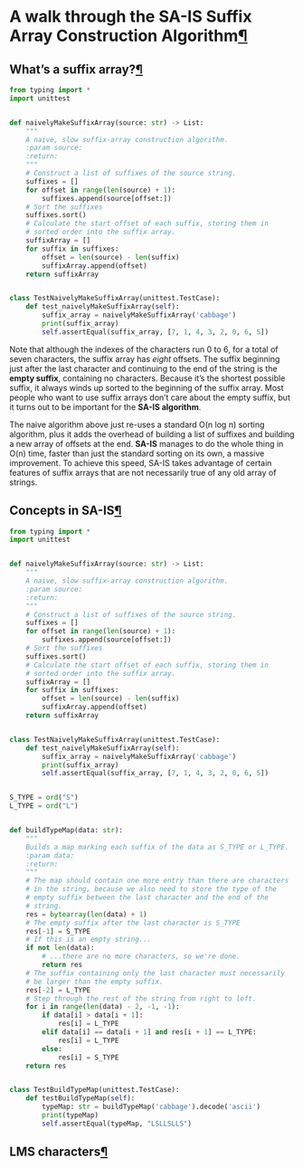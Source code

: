 # A walk through the SA-IS Suffix Array Construction Algorithm[¶](https://zork.net/~st/jottings/sais.html#a-walk-through-the-sa-is-suffix-array-construction-algorithm)



## What’s a suffix array?[¶](https://zork.net/~st/jottings/sais.html#whats-a-suffix-array)



```python
from typing import *
import unittest


def naivelyMakeSuffixArray(source: str) -> List:
    """
    A naive, slow suffix-array construction algorithm.
    :param source:
    :return:
    """
    # Construct a list of suffixes of the source string.
    suffixes = []
    for offset in range(len(source) + 1):
        suffixes.append(source[offset:])
    # Sort the suffixes
    suffixes.sort()
    # Calculate the start offset of each suffix, storing them in
    # sorted order into the suffix array.
    suffixArray = []
    for suffix in suffixes:
        offset = len(source) - len(suffix)
        suffixArray.append(offset)
    return suffixArray


class TestNaivelyMakeSuffixArray(unittest.TestCase):
    def test_naivelyMakeSuffixArray(self):
        suffix_array = naivelyMakeSuffixArray('cabbage')
        print(suffix_array)
        self.assertEqual(suffix_array, [7, 1, 4, 3, 2, 0, 6, 5])

```

Note that although the indexes of the characters run 0 to 6, for a total of seven characters, the suffix array has *eight* offsets. The suffix beginning just after the last character and continuing to the end of the string is the **empty suffix**, containing no characters. Because it’s the shortest possible suffix, it always winds up sorted to the beginning of the suffix array. Most people who want to use suffix arrays don’t care about the empty suffix, but it turns out to be important for the **SA-IS algorithm**.

The naive algorithm above just re-uses a standard O(n log n) sorting algorithm, plus it adds the overhead of building a list of suffixes and building a new array of offsets at the end. **SA-IS** manages to do the whole thing in O(n) time, faster than just the standard sorting on its own, a massive improvement. To achieve this speed, SA-IS takes advantage of certain features of suffix arrays that are not necessarily true of any old array of strings.

## Concepts in SA-IS[¶](https://zork.net/~st/jottings/sais.html#concepts-in-sa-is)



```python
from typing import *
import unittest


def naivelyMakeSuffixArray(source: str) -> List:
    """
    A naive, slow suffix-array construction algorithm.
    :param source:
    :return:
    """
    # Construct a list of suffixes of the source string.
    suffixes = []
    for offset in range(len(source) + 1):
        suffixes.append(source[offset:])
    # Sort the suffixes
    suffixes.sort()
    # Calculate the start offset of each suffix, storing them in
    # sorted order into the suffix array.
    suffixArray = []
    for suffix in suffixes:
        offset = len(source) - len(suffix)
        suffixArray.append(offset)
    return suffixArray


class TestNaivelyMakeSuffixArray(unittest.TestCase):
    def test_naivelyMakeSuffixArray(self):
        suffix_array = naivelyMakeSuffixArray('cabbage')
        print(suffix_array)
        self.assertEqual(suffix_array, [7, 1, 4, 3, 2, 0, 6, 5])


S_TYPE = ord("S")
L_TYPE = ord("L")


def buildTypeMap(data: str):
    """
    Builds a map marking each suffix of the data as S_TYPE or L_TYPE.
    :param data:
    :return:
    """
    # The map should contain one more entry than there are characters
    # in the string, because we also need to store the type of the
    # empty suffix between the last character and the end of the
    # string.
    res = bytearray(len(data) + 1)
    # The empty suffix after the last character is S_TYPE
    res[-1] = S_TYPE
    # If this is an empty string...
    if not len(data):
        # ...there are no more characters, so we're done.
        return res
    # The suffix containing only the last character must necessarily
    # be larger than the empty suffix.
    res[-2] = L_TYPE
    # Step through the rest of the string from right to left.
    for i in range(len(data) - 2, -1, -1):
        if data[i] > data[i + 1]:
            res[i] = L_TYPE
        elif data[i] == data[i + 1] and res[i + 1] == L_TYPE:
            res[i] = L_TYPE
        else:
            res[i] = S_TYPE
    return res


class TestBuildTypeMap(unittest.TestCase):
    def testBuildTypeMap(self):
        typeMap: str = buildTypeMap('cabbage').decode('ascii')
        print(typeMap)
        self.assertEqual(typeMap, "LSLLSLLS")

```



## LMS characters[¶](https://zork.net/~st/jottings/sais.html#lms-characters)